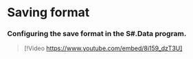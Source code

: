 # Saving format

### Configuring the save format in the S\#.Data program.

> [!Video https://www.youtube.com/embed/8i159_dzT3U]

